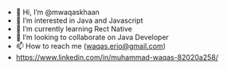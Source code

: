 - 👋 Hi, I’m @mwaqaskhaan
- 👀 I’m interested in Java and Javascript
- 🌱 I’m currently learning Rect Native
- 💞️ I’m looking to collaborate on Java Developer
- 📫 How to reach me (waqas.erio@gmail.com)
- https://www.linkedin.com/in/muhammad-waqas-82020a258/

<!---
mwaqaskhaan/mwaqaskhaan is a ✨ special ✨ repository because its `README.md` (this file) appears on your GitHub profile.
You can click the Preview link to take a look at your changes.
--->
